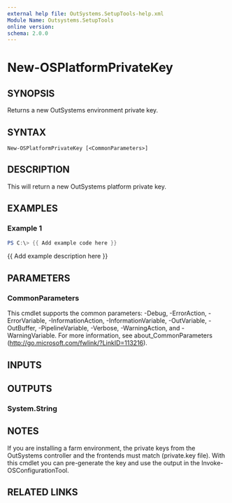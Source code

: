 ```yaml
---
external help file: OutSystems.SetupTools-help.xml
Module Name: Outsystems.SetupTools
online version:
schema: 2.0.0
---
```


# New-OSPlatformPrivateKey

## SYNOPSIS
Returns a new OutSystems environment private key.

## SYNTAX

```
New-OSPlatformPrivateKey [<CommonParameters>]
```

## DESCRIPTION
This will return a new OutSystems platform private key.

## EXAMPLES

### Example 1
```powershell
PS C:\> {{ Add example code here }}
```

{{ Add example description here }}

## PARAMETERS

### CommonParameters
This cmdlet supports the common parameters: -Debug, -ErrorAction, -ErrorVariable, -InformationAction, -InformationVariable, -OutVariable, -OutBuffer, -PipelineVariable, -Verbose, -WarningAction, and -WarningVariable.
For more information, see about_CommonParameters (http://go.microsoft.com/fwlink/?LinkID=113216).

## INPUTS

## OUTPUTS

### System.String
## NOTES
If you are installing a farm environment, the private keys from the OutSystems controller and the frontends must match (private.key file).
With this cmdlet you can pre-generate the key and use the output in the Invoke-OSConfigurationTool.

## RELATED LINKS
